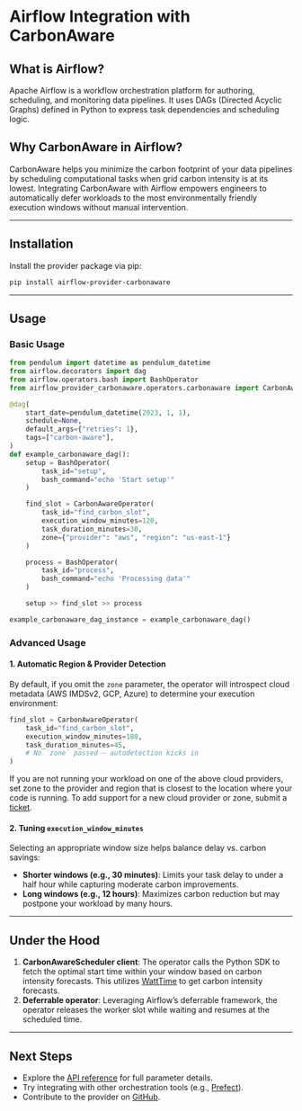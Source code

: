 # Airflow Integration with CarbonAware

## What is Airflow?

Apache Airflow is a workflow orchestration platform for authoring, scheduling, and monitoring data pipelines. It uses DAGs (Directed Acyclic Graphs) defined in Python to express task dependencies and scheduling logic.

## Why CarbonAware in Airflow?

CarbonAware helps you minimize the carbon footprint of your data pipelines by scheduling computational tasks when grid carbon intensity is at its lowest. Integrating CarbonAware with Airflow empowers engineers to automatically defer workloads to the most environmentally friendly execution windows without manual intervention.

---

## Installation

Install the provider package via pip:

```bash
pip install airflow-provider-carbonaware
```

---

## Usage

### Basic Usage

```python
from pendulum import datetime as pendulum_datetime
from airflow.decorators import dag
from airflow.operators.bash import BashOperator
from airflow_provider_carbonaware.operators.carbonaware import CarbonAwareOperator

@dag(
    start_date=pendulum_datetime(2023, 1, 1),
    schedule=None,
    default_args={"retries": 1},
    tags=["carbon-aware"],
)
def example_carbonaware_dag():
    setup = BashOperator(
        task_id="setup",
        bash_command="echo 'Start setup'"
    )

    find_slot = CarbonAwareOperator(
        task_id="find_carbon_slot",
        execution_window_minutes=120,
        task_duration_minutes=30,
        zone={"provider": "aws", "region": "us-east-1"}
    )

    process = BashOperator(
        task_id="process",
        bash_command="echo 'Processing data'"
    )

    setup >> find_slot >> process

example_carbonaware_dag_instance = example_carbonaware_dag()
```

### Advanced Usage

#### 1. Automatic Region & Provider Detection

By default, if you omit the `zone` parameter, the operator will introspect cloud metadata (AWS IMDSv2, GCP, Azure) to determine your execution environment:

```python
find_slot = CarbonAwareOperator(
    task_id="find_carbon_slot",
    execution_window_minutes=180,
    task_duration_minutes=45,
    # No `zone` passed — autodetection kicks in
)
```

If you are not running your workload on one of the above cloud providers, set zone to the provider and region that is closest to the location where your code is running. To add support for a new cloud provider or zone, submit a [ticket](https://github.com/carbon-aware/scheduler/issues).

#### 2. Tuning `execution_window_minutes`

Selecting an appropriate window size helps balance delay vs. carbon savings:

* **Shorter windows (e.g., 30 minutes)**: Limits your task delay to under a half hour while capturing moderate carbon improvements.
* **Long windows (e.g., 12 hours)**: Maximizes carbon reduction but may postpone your workload by many hours.

---

## Under the Hood

1. **CarbonAwareScheduler client**: The operator calls the Python SDK to fetch the optimal start time within your window based on carbon intensity forecasts. This utilizes [WattTime](https://watttime.org) to get carbon intensity forecasts.
2. **Deferrable operator**: Leveraging Airflow’s deferrable framework, the operator releases the worker slot while waiting and resumes at the scheduled time.

---

## Next Steps

* Explore the [API reference](./api.md) for full parameter details.
* Try integrating with other orchestration tools (e.g., [Prefect](../prefect/index.md)).
* Contribute to the provider on [GitHub](https://github.com/carbon-aware/airflow-provider-carbonaware).
